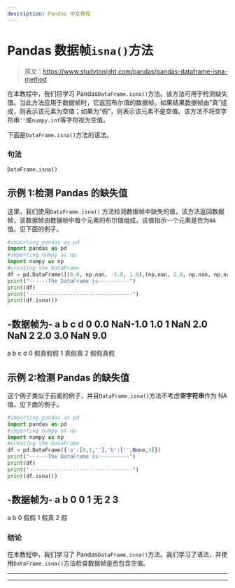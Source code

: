 ```yaml
---
description: Pandas 中文教程
---
```


# Pandas 数据帧`isna()`方法

> 原文：<https://www.studytonight.com/pandas/pandas-dataframe-isna-method>

在本教程中，我们将学习 Pandas`DataFrame.isna()`方法。该方法可用于检测缺失值。当此方法应用于数据帧时，它返回布尔值的数据帧。如果结果数据帧由“真”组成，则表示该元素为空值；如果为“假”，则表示该元素不是空值。该方法不将空字符串`''`或`numpy.inf`等字符视为空值。

下面是`DataFrame.isna()`方法的语法。

### 句法

```py
DataFrame.isna()
```

## 示例 1:检测 Pandas 的缺失值

这里，我们使用`DataFrame.isna()` 方法检测数据帧中缺失的值，该方法返回数据帧，该数据帧由数据帧中每个元素的布尔值组成，该值指示一个元素是否为`NA` 值。见下面的例子。

```py
#importing pandas as pd
import pandas as pd
#importing numpy as np
import numpy as np
#creating the DataFrame
df = pd.DataFrame([(0.0, np.nan, -1.0, 1.0),(np.nan, 2.0, np.nan, np.nan),(2.0, 3.0, np.nan, 9.0),],columns=list('abcd'))
print("------The DataFrame is----------")
print(df)
print("---------------------------------")
print(df.isna())
```

-数据帧为-
a b c d
0 0.0 NaN-1.0 1.0
1 NaN 2.0 NaN
2 2.0 3.0 NaN 9.0
-
a b c d
0 假真假假
1 真假真
2 假假真假

## 示例 2:检测 Pandas 的缺失值

这个例子类似于前面的例子，并且`DataFrame.isna()`方法不考虑**空字符串**作为 NA 值。见下面的例子。

```py
#importing pandas as pd
import pandas as pd
#importing numpy as np
import numpy as np
#creating the DataFrame
df = pd.DataFrame({'a':[0,1,''],'b':['',None,3]})
print("------The DataFrame is----------")
print(df)
print("---------------------------------")
print(df.isna())
```

-数据帧为-
a b
0 0
1 无
2 3
-
a b
0 假假
1 假真
2 假

### 结论

在本教程中，我们学习了 Pandas`DataFrame.isna()`方法。我们学习了语法，并使用`DataFrame.isna()`方法检查数据帧是否包含空值。

* * *

* * *
